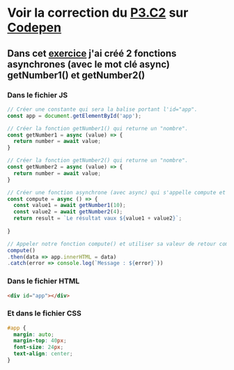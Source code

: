 # Voir la correction du [P3.C2](https://openclassrooms.com/fr/courses/5543061-ecrivez-du-javascript-pour-le-web/5577676-gerez-du-code-asynchrone#/id/r-6847512) sur [Codepen](https://codepen.io/joellesenne/pen/yLeMPEg)

## Dans cet [exercice](https://codepen.io/nicolaspatschkowski/pen/NWqyaKP) j'ai créé 2 fonctions asynchrones (avec le mot clé async) getNumber1() et getNumber2()

### Dans le fichier JS

```javascript
// Créer une constante qui sera la balise portant l'id="app".
const app = document.getElementById('app');

// Créer la fonction getNumber1() qui returne un "nombre".
const getNumber1 = async (value) => {
  return number = await value;
}

// Créer la fonction getNumber2() qui returne un "nombre".
const getNumber2 = async (value) => {
  return number = await value;
}

// Créer une fonction asynchrone (avec async) qui s'appelle compute et récupérer les résultats des 2 fonctions asynchrones getNumber1() et getNumber2() (avec await) et renvoyer la somme des 2 valeurs récupérées.
const compute = async () => {
  const value1 = await getNumber1(10);
  const value2 = await getNumber2(4);
  return result = `Le résultat vaux ${value1 + value2}`;
  
}

// Appeler notre fonction compute() et utiliser sa valeur de retour comme une Promise pour finalement afficher le résultat de la promesse dans le contenu HTML de l'élément ayant pour ID "result".
compute()
.then(data => app.innerHTML = data)
.catch(error => console.log(`Message : ${error}`))
```
### Dans le fichier HTML
```html
<div id="app"></div>
```

### Et dans le fichier CSS
```css
#app {
  margin: auto;
  margin-top: 40px;
  font-size: 24px;
  text-align: center;
}
```
